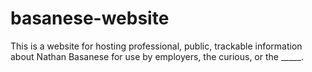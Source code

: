 basanese-website
================
This is a website for hosting professional, public, trackable information about Nathan Basanese for use by employers, the curious, or the _____. 

